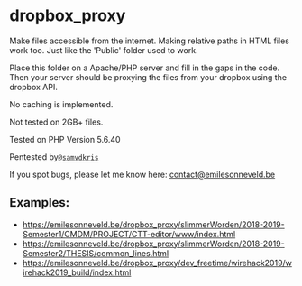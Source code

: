 # dropbox_proxy
Make files accessible from the internet. Making relative paths in HTML files work too. Just like the 'Public' folder used to work.

Place this folder on a Apache/PHP server and fill in the gaps in the code. Then your server should be proxying the files from your dropbox using the dropbox API.

No caching is implemented.

Not tested on 2GB+ files.

Tested on PHP Version 5.6.40

Pentested by[`@samvdkris`](https://github.com/samvdkris)

If you spot bugs, please let me know here: contact@emilesonneveld.be

## Examples:
- https://emilesonneveld.be/dropbox_proxy/slimmerWorden/2018-2019-Semester1/CMDM/PROJECT/CTT-editor/www/index.html
- https://emilesonneveld.be/dropbox_proxy/slimmerWorden/2018-2019-Semester2/THESIS/common_lines.html
- https://emilesonneveld.be/dropbox_proxy/dev_freetime/wirehack2019/wirehack2019_build/index.html
